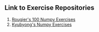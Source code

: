 ## Link to Exercise Repositories
1. [Rougier's 100 Numpy Exercises](https://github.com/rougier/numpy-100) 
2. [Kyubyong's Numpy Exercises](https://github.com/Kyubyong/numpy_exercises)
